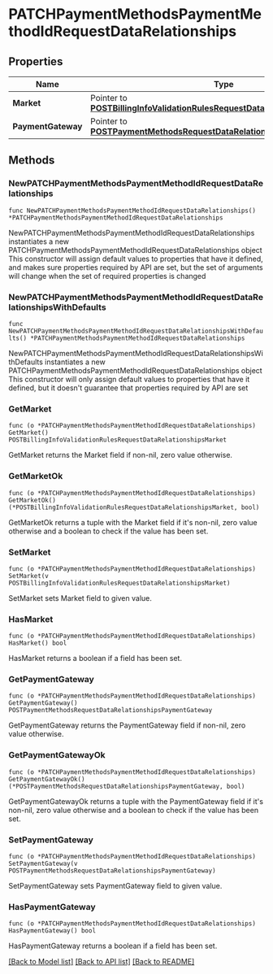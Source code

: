 # PATCHPaymentMethodsPaymentMethodIdRequestDataRelationships

## Properties

Name | Type | Description | Notes
------------ | ------------- | ------------- | -------------
**Market** | Pointer to [**POSTBillingInfoValidationRulesRequestDataRelationshipsMarket**](POSTBillingInfoValidationRulesRequestDataRelationshipsMarket.md) |  | [optional] 
**PaymentGateway** | Pointer to [**POSTPaymentMethodsRequestDataRelationshipsPaymentGateway**](POSTPaymentMethodsRequestDataRelationshipsPaymentGateway.md) |  | [optional] 

## Methods

### NewPATCHPaymentMethodsPaymentMethodIdRequestDataRelationships

`func NewPATCHPaymentMethodsPaymentMethodIdRequestDataRelationships() *PATCHPaymentMethodsPaymentMethodIdRequestDataRelationships`

NewPATCHPaymentMethodsPaymentMethodIdRequestDataRelationships instantiates a new PATCHPaymentMethodsPaymentMethodIdRequestDataRelationships object
This constructor will assign default values to properties that have it defined,
and makes sure properties required by API are set, but the set of arguments
will change when the set of required properties is changed

### NewPATCHPaymentMethodsPaymentMethodIdRequestDataRelationshipsWithDefaults

`func NewPATCHPaymentMethodsPaymentMethodIdRequestDataRelationshipsWithDefaults() *PATCHPaymentMethodsPaymentMethodIdRequestDataRelationships`

NewPATCHPaymentMethodsPaymentMethodIdRequestDataRelationshipsWithDefaults instantiates a new PATCHPaymentMethodsPaymentMethodIdRequestDataRelationships object
This constructor will only assign default values to properties that have it defined,
but it doesn't guarantee that properties required by API are set

### GetMarket

`func (o *PATCHPaymentMethodsPaymentMethodIdRequestDataRelationships) GetMarket() POSTBillingInfoValidationRulesRequestDataRelationshipsMarket`

GetMarket returns the Market field if non-nil, zero value otherwise.

### GetMarketOk

`func (o *PATCHPaymentMethodsPaymentMethodIdRequestDataRelationships) GetMarketOk() (*POSTBillingInfoValidationRulesRequestDataRelationshipsMarket, bool)`

GetMarketOk returns a tuple with the Market field if it's non-nil, zero value otherwise
and a boolean to check if the value has been set.

### SetMarket

`func (o *PATCHPaymentMethodsPaymentMethodIdRequestDataRelationships) SetMarket(v POSTBillingInfoValidationRulesRequestDataRelationshipsMarket)`

SetMarket sets Market field to given value.

### HasMarket

`func (o *PATCHPaymentMethodsPaymentMethodIdRequestDataRelationships) HasMarket() bool`

HasMarket returns a boolean if a field has been set.

### GetPaymentGateway

`func (o *PATCHPaymentMethodsPaymentMethodIdRequestDataRelationships) GetPaymentGateway() POSTPaymentMethodsRequestDataRelationshipsPaymentGateway`

GetPaymentGateway returns the PaymentGateway field if non-nil, zero value otherwise.

### GetPaymentGatewayOk

`func (o *PATCHPaymentMethodsPaymentMethodIdRequestDataRelationships) GetPaymentGatewayOk() (*POSTPaymentMethodsRequestDataRelationshipsPaymentGateway, bool)`

GetPaymentGatewayOk returns a tuple with the PaymentGateway field if it's non-nil, zero value otherwise
and a boolean to check if the value has been set.

### SetPaymentGateway

`func (o *PATCHPaymentMethodsPaymentMethodIdRequestDataRelationships) SetPaymentGateway(v POSTPaymentMethodsRequestDataRelationshipsPaymentGateway)`

SetPaymentGateway sets PaymentGateway field to given value.

### HasPaymentGateway

`func (o *PATCHPaymentMethodsPaymentMethodIdRequestDataRelationships) HasPaymentGateway() bool`

HasPaymentGateway returns a boolean if a field has been set.


[[Back to Model list]](../README.md#documentation-for-models) [[Back to API list]](../README.md#documentation-for-api-endpoints) [[Back to README]](../README.md)



